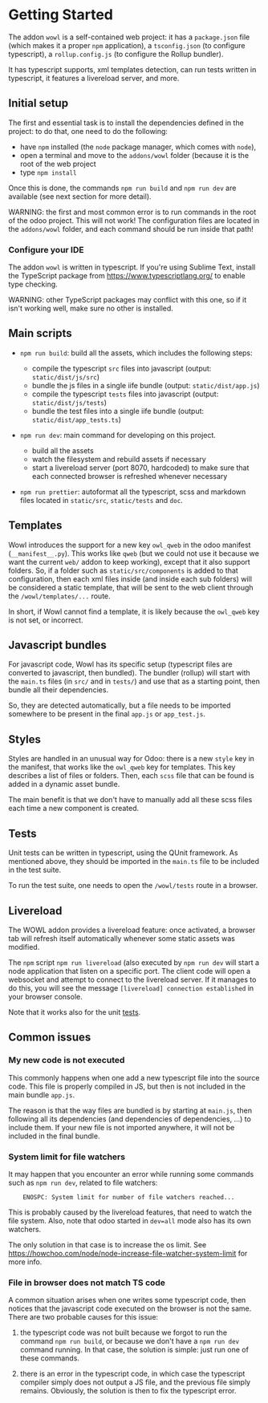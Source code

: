 # Getting Started

The addon `wowl` is a self-contained web project: it has a `package.json` file
(which makes it a proper `npm` application), a `tsconfig.json` (to configure
typescript), a `rollup.config.js` (to configure the Rollup bundler).

It has typescript supports, xml templates detection, can run tests written in
typescript, it features a livereload server, and more.

## Initial setup

The first and essential task is to install the dependencies defined in the project:
to do that, one need to do the following:

-   have `npm` installed (the `node` package manager, which comes with `node`),
-   open a terminal and move to the `addons/wowl` folder (because it is the root
    of the web project
-   type `npm install`

Once this is done, the commands `npm run build` and `npm run dev` are available
(see next section for more detail).

WARNING: the first and most common error is to run commands in the root of the
odoo project. This will not work! The configuration files are located in the
`addons/wowl` folder, and each command should be run inside that path!

### Configure your IDE

The addon `wowl` is written in typescript. If you're using Sublime Text, install
the TypeScript package from https://www.typescriptlang.org/ to enable type
checking.

WARNING: other TypeScript packages may conflict with this one, so if it isn't
working well, make sure no other is installed.

## Main scripts

-   `npm run build`: build all the assets, which includes the following steps:

    -   compile the typescript `src` files into javascript (output: `static/dist/js/src`)
    -   bundle the js files in a single iife bundle (output: `static/dist/app.js`)
    -   compile the typescript `tests` files into javascript (output: `static/dist/js/tests`)
    -   bundle the test files into a single iife bundle (output: `static/dist/app_tests.ts`)

-   `npm run dev`: main command for developing on this project.

    -   build all the assets
    -   watch the filesystem and rebuild assets if necessary
    -   start a livereload server (port 8070, hardcoded) to make sure that each
        connected browser is refreshed whenever necessary

-   `npm run prettier`: autoformat all the typescript, scss and markdown files
    located in `static/src`, `static/tests` and `doc`.

## Templates

Wowl introduces the support for a new key `owl_qweb` in the odoo manifest
(`__manifest__.py`). This works like `qweb` (but we could not use it because we
want the current `web/` addon to keep working), except that it also support
folders. So, if a folder such as `static/src/components` is added to that
configuration, then each xml files inside (and inside each sub folders) will be
considered a static template, that will be sent to the web client through the
`/wowl/templates/...` route.

In short, if Wowl cannot find a template, it is likely because the `owl_qweb`
key is not set, or incorrect.

## Javascript bundles

For javascript code, Wowl has its specific setup (typescript files are converted
to javascript, then bundled). The bundler (rollup) will start with the `main.ts`
files (in `src/` and in `tests/`) and use that as a starting point, then bundle
all their dependencies.

So, they are detected automatically, but a file needs to be imported somewhere to
be present in the final `app.js` or `app_test.js`.

## Styles

Styles are handled in an unusual way for Odoo: there is a new `style` key in
the manifest, that works like the `owl_qweb` key for templates. This key describes
a list of files or folders. Then, each `scss` file that can be found is added
in a dynamic asset bundle.

The main benefit is that we don't have to manually add all these scss files each
time a new component is created.

## Tests

Unit tests can be written in typescript, using the QUnit framework. As mentioned
above, they should be imported in the `main.ts` file to be included in the
test suite.

To run the test suite, one needs to open the `/wowl/tests` route in a browser.

## Livereload

The WOWL addon provides a livereload feature: once activated, a browser tab will
refresh itself automatically whenever some static assets was modified.

The `npm` script `npm run livereload` (also executed by `npm run dev` will start
a node application that listen on a specific port. The client code will open a
websocket and attempt to connect to the livereload server. If it manages to do
this, you will see the message `[livereload] connection established` in your
browser console.

Note that it works also for the unit [tests](#tests).

## Common issues

### My new code is not executed

This commonly happens when one add a new typescript file into the source code.
This file is properly compiled in JS, but then is not included in the main
bundle `app.js`.

The reason is that the way files are bundled is by starting at `main.js`, then
following all its dependencies (and dependencies of dependencies, ...) to
include them. If your new file is not imported anywhere, it will not be included
in the final bundle.

### System limit for file watchers

It may happen that you encounter an error while running some commands such as
`npm run dev`, related to file watchers:

```
    ENOSPC: System limit for number of file watchers reached...
```

This is probably caused by the livereload features, that need to watch the
file system. Also, note that odoo started in `dev=all` mode also has its own
watchers.

The only solution in that case is to increase the os limit. See
https://howchoo.com/node/node-increase-file-watcher-system-limit for more info.

### File in browser does not match TS code

A common situation arises when one writes some typescript code, then notices that
the javascript code executed on the browser is not the same. There are two
probable causes for this issue:

1. the typescript code was not built because we forgot to run the command
   `npm run build`, or because we don't have a `npm run dev` command running.
   In that case, the solution is simple: just run one of these commands.

2. there is an error in the typescript code, in which case the typescript
   compiler simply does not output a JS file, and the previous file simply remains.
   Obviously, the solution is then to fix the typescript error.
